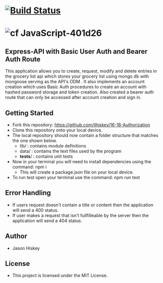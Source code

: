 [![Build Status](https://travis-ci.com/jlhiskey/code-challenge.svg?branch=master)](https://travis-ci.com/jlhiskey/16-18-Authorization)
======
![cf](https://i.imgur.com/7v5ASc8.png) JavaScript-401d26
=======
## Express-API with Basic User Auth and Bearer Auth Route
 This application allows you to create, request, modify and delete entries in the grocery list api which stores your grocery list using mongo db with mongoose serving as the API's ODM . It also implements an account creation which uses Basic Auth procedures to create an account with hashed password storage and token creation. Also created a bearer auth route that can only be accessed after account creation and sign in.

## Getting Started
- Fork this repository: https://github.com/jlhiskey/16-18-Authorization
- Clone this repository onto your local device.
- The local repository should now contain a folder structure that matches the one shown below.
    - lib/ : contains module definitions
    - data/ : contains the text files used by the program
    - __tests__/ : contains unit tests
 - Now in your terminal you will need to install dependencies using 
the command:  npm i 
    - This will create a package.json file on your local device.
- To run test open your terminal use the command: npm run test

## Error Handling
- If users request doesn't contain a title or content then the application will send a 400 status.
- If user makes a request that isn't fullfilleable by the server then the application will send a 404 status.   

## Author 
- Jason Hiskey

## License 
- This project is licensed under the MIT License.
 
